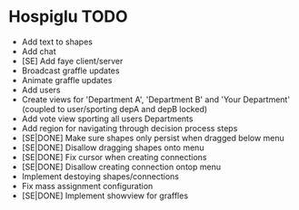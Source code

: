 # Hospiglu TODO

* Add text to shapes
* Add chat
* [SE] Add faye client/server
* Broadcast graffle updates
* Animate graffle updates
* Add users
* Create views for 'Department A', 'Department B' and 'Your Department' (coupled to user/sporting depA and depB locked)
* Add vote view sporting all users Departments
* Add region for navigating through decision process steps
* [SE|DONE] Make sure shapes only persist when dragged below menu
* [SE|DONE] Disallow dragging shapes onto menu
* [SE|DONE] Fix cursor when creating connections
* [SE|DONE] Disallow creating connection ontop menu
* Implement destoying shapes/connections
* Fix mass assignment configuration
* [SE|DONE] Implement showview for graffles

